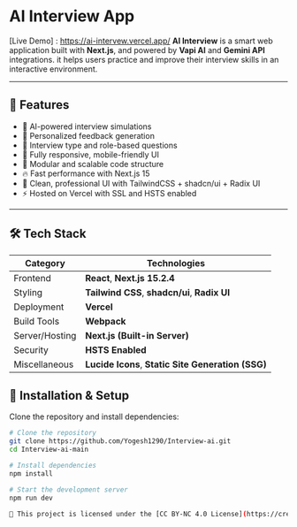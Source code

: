 # AI Interview App

[Live Demo] : https://ai-intervew.vercel.app/
**AI Interview** is a smart web application built with **Next.js**, and powered by **Vapi AI** and **Gemini API** integrations. it helps users practice and improve their interview skills in an interactive environment.

---

## 🚀 Features

- 🤖 AI-powered interview simulations
- 📄 Personalized feedback generation
- 🎯 Interview type and role-based questions
- 📱 Fully responsive, mobile-friendly UI
- 🧩 Modular and scalable code structure
- 🔥 Fast performance with Next.js 15
- 🎨 Clean, professional UI with TailwindCSS + shadcn/ui + Radix UI
- ⚡ Hosted on Vercel with SSL and HSTS enabled

---

## 🛠️ Tech Stack

| Category         | Technologies |
| ---------------- | ------------- |
| Frontend         | **React**, **Next.js 15.2.4** |
| Styling          | **Tailwind CSS**, **shadcn/ui**, **Radix UI** |
| Deployment       | **Vercel** |
| Build Tools      | **Webpack** |
| Server/Hosting   | **Next.js (Built-in Server)** |
| Security         | **HSTS Enabled** |
| Miscellaneous    | **Lucide Icons**, **Static Site Generation (SSG)** |

## 🧰 Installation & Setup

Clone the repository and install dependencies:

```bash
# Clone the repository
git clone https://github.com/Yogesh1290/Interview-ai.git
cd Interview-ai-main

# Install dependencies
npm install

# Start the development server
npm run dev

📄 This project is licensed under the [CC BY-NC 4.0 License](https://creativecommons.org/licenses/by-nc/4.0/) – non-commercial use only.

